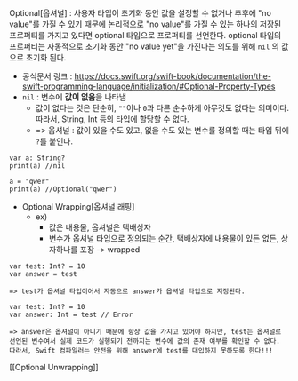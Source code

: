 Optional[옵셔널] : 사용자 타입이 초기화 동안 값을 설정할 수 없거나 추후에 "no value"를 가질 수 있기 때문에 논리적으로 "no value"를 가질 수 있는 하나의 저장된 프로퍼티를 가지고 있다면 optional 타입으로 프로퍼티를 선언한다.  optional 타입의 프로퍼티는 자동적으로 초기화 동안 "no value yet"을 가진다는 의도를 위해 `nil` 의 값으로 초기화 된다.
- 공식문서 링크 : https://docs.swift.org/swift-book/documentation/the-swift-programming-language/initialization/#Optional-Property-Types
- `nil` : 변수에 **값이 없음**을 나타냄
	- 값이 없다는 것은 단순히, `""`이나 `0`과 다른 순수하게 아무것도 없다는 의미이다. 따라서, String, Int 등의 타입에 할당할 수 없다.
	-  => 옵셔널 : 값이 있을 수도 있고, 없을 수도 있는 변수를 정의할 때는 타입 뒤에 `?`를 붙인다.
```
var a: String?
print(a) //nil

a = "qwer"
print(a) //Optional("qwer")
```

- Optional Wrapping[옵셔널 래핑]
	- ex)
		- 값은 내용물, 옵셔널은 택배상자
		- 변수가 옵셔널 타입으로 정의되는 순간, 택배상자에 내용물이 있든 없든, 상자하나를 포장 -> wrapped
```
var test: Int? = 10
var answer = test
```
	=> test가 옵셔널 타입이어서 자동으로 answer가 옵셔널 타입으로 지정된다.
```
var test: Int? = 10
var answer: Int = test // Error
```
	=> answer은 옵셔널이 아니기 때문에 항상 값을 가지고 있어야 하지만, test는 옵셔널로 선언된 변수여서 실제 코드가 실행되기 전까지는 변수에 값의 존재 여부를 확인할 수 없다. 따라서, Swift 컴파일러는 안전을 위해 answer에 test를 대입하지 못하도록 한다!!!




[[Optional Unwrapping]]
